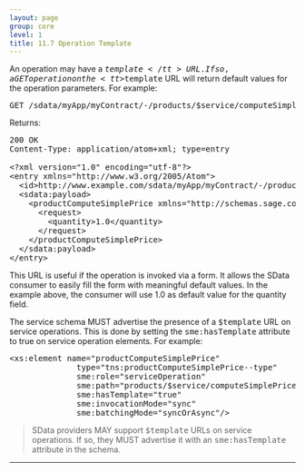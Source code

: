 ```yaml
---
layout: page
group: core
level: 1
title: 11.7 Operation Template
---
```


An operation may have a <tt>$template</tt> URL. If so, a GET operation on the
<tt>$template</tt> URL will return default values for the operation parameters.
For example:

<pre>GET /sdata/myApp/myContract/-/products/$service/computeSimplePrice/$template</pre>

Returns:

<pre>200 OK
Content-Type: application/atom+xml; type=entry
&nbsp;
&lt;?xml version="1.0" encoding="utf-8"?&gt;
&lt;entry xmlns="http://www.w3.org/2005/Atom"&gt;
&nbsp; &lt;id&gt;http://www.example.com/sdata/myApp/myContract/-/products/$service/computeSimplePrice&lt;/id&gt;
&nbsp; &lt;sdata:payload&gt;
&nbsp;&nbsp;&nbsp; &lt;productComputeSimplePrice xmlns="http://schemas.sage.com/myContract"&gt;
&nbsp; &nbsp;&nbsp;&nbsp; &lt;request&gt;
&nbsp;&nbsp;&nbsp;&nbsp;&nbsp;&nbsp;&nbsp; &lt;quantity&gt;1.0&lt;/quantity&gt;
&nbsp;&nbsp;&nbsp;&nbsp;&nbsp; &lt;/request&gt;
&nbsp;&nbsp;&nbsp; &lt;/productComputeSimplePrice&gt;
&nbsp; &lt;/sdata:payload&gt;
&lt;/entry&gt;</pre>

This URL is useful if the operation is invoked via a form. It allows the
SData consumer to easily fill the form with meaningful default values. In the
example above, the consumer will use 1.0 as default value for the quantity
field.

The service schema MUST advertise the presence of a <tt>$template</tt> URL on
service operations. This is done by setting the <tt>sme:hasTemplate</tt>
attribute to true on service operation elements. For example:

<pre>&lt;xs:element name="productComputeSimplePrice" 
&nbsp;&nbsp;&nbsp;&nbsp;&nbsp;&nbsp;&nbsp;&nbsp;&nbsp;&nbsp;&nbsp;&nbsp;&nbsp; type="tns:productComputeSimplePrice--type"
&nbsp;&nbsp;&nbsp;&nbsp;&nbsp;&nbsp;&nbsp;&nbsp;&nbsp;&nbsp;&nbsp;&nbsp;&nbsp; sme:role="serviceOperation"
&nbsp;&nbsp;&nbsp;&nbsp;&nbsp;&nbsp;&nbsp;&nbsp;&nbsp;&nbsp;&nbsp;&nbsp;&nbsp; sme:path="products/$service/computeSimplePrice"
&nbsp;&nbsp;&nbsp;&nbsp;&nbsp;&nbsp;&nbsp;&nbsp;&nbsp;&nbsp;&nbsp;&nbsp;&nbsp; sme:hasTemplate="true"
&nbsp;&nbsp;&nbsp;&nbsp;&nbsp;&nbsp;&nbsp;&nbsp;&nbsp;&nbsp;&nbsp;&nbsp;&nbsp; sme:invocationMode="sync" 
&nbsp;&nbsp;&nbsp;&nbsp;&nbsp;&nbsp;&nbsp;&nbsp;&nbsp;&nbsp;&nbsp;&nbsp;&nbsp; sme:batchingMode="syncOrAsync"/&gt;</pre>

<blockquote class="compliance">SData providers MAY support <tt>$template</tt> URLs on service
operations. If so, they MUST advertise it with an <tt>sme:hasTemplate</tt>
attribute in the schema.</blockquote>

* * *